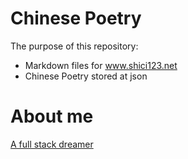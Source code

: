 # Chinese Poetry

The purpose of this repository:
* Markdown files for www.shici123.net
* Chinese Poetry stored at json

# About me
[A full stack dreamer](http://www.edulinks.cn)


